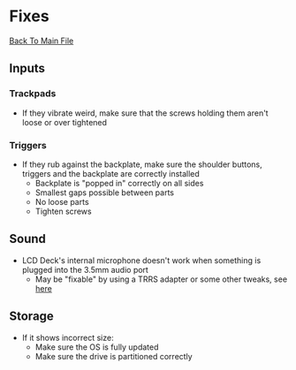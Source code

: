 # Fixes
[Back To Main File](../../README.md)

## Inputs

### Trackpads
- If they vibrate weird, make sure that the screws holding them aren't loose or over tightened

### Triggers
- If they rub against the backplate, make sure the shoulder buttons, triggers and the backplate are correctly installed
    - Backplate is "popped in" correctly on all sides
    - Smallest gaps possible between parts
    - No loose parts
    - Tighten screws

## Sound
- LCD Deck's internal microphone doesn't work when something is plugged into the 3.5mm audio port
    - May be "fixable" by using a TRRS adapter or some other tweaks, see [here](https://www.reddit.com/r/SteamDeck/comments/x57uh9/steam_deck_hardware_can_use_35mm_headphones_and/)

## Storage
- If it shows incorrect size:
    - Make sure the OS is fully updated
    - Make sure the drive is partitioned correctly